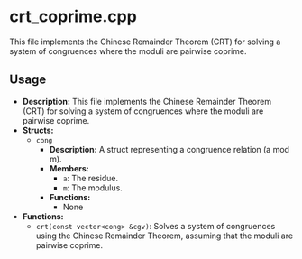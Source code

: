 # crt_coprime.cpp

This file implements the Chinese Remainder Theorem (CRT) for solving a system of congruences where the moduli are pairwise coprime.

## Usage

*   **Description:** This file implements the Chinese Remainder Theorem (CRT) for solving a system of congruences where the moduli are pairwise coprime.
*   **Structs:**
    *   `cong`
        *   **Description:** A struct representing a congruence relation (a mod m).
        *   **Members:**
            *   `a`: The residue.
            *   `m`: The modulus.
        *   **Functions:**
            *   None
*   **Functions:**
    *   `crt(const vector<cong> &cgv)`: Solves a system of congruences using the Chinese Remainder Theorem, assuming that the moduli are pairwise coprime.